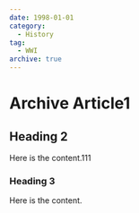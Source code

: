 ```yaml
---
date: 1998-01-01
category:
  - History
tag:
  - WWI
archive: true
---
```


# Archive Article1

## Heading 2

Here is the content.111

### Heading 3

Here is the content.
